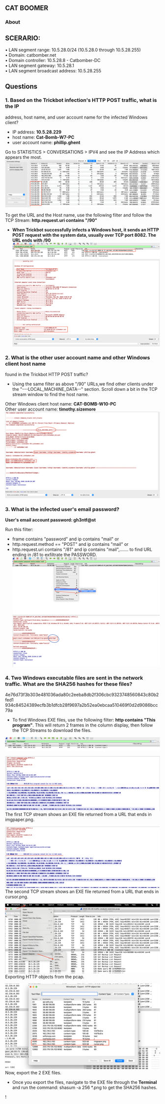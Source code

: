 ## CAT BOOMER    

### About   

## SCERARIO:
• LAN segment range: 10.5.28.0/24 (10.5.28.0 through 10.5.28.255)  
• Domain: catbomber.net  
• Domain controller: 10.5.28.8 - Catbomber-DC  
• LAN segment gateway: 10.5.28.1  
• LAN segment broadcast address: 10.5.28.255  

## Questions  
### 1. Based on the Trickbot infection's HTTP POST traffic, what is the IP
address, host name, and user account name for the infected Windows
client?

-  IP address: **10.5.28.229**  
-  host name: **Cat-Bomb-W7-PC**  
-  user account name: **phillip.ghent**
   
 Go to STATISTICS > CONVERSATIONS > IPV4 and see the IP Address which appears the most.  
 ![](img/01.png)  
 
To get the URL and the Host name, use the following filter and follow the TCP Stream: **http.request.uri contains "/90"**  
- **When Trickbot successfully infects a Windows host, it sends an HTTP
POST request with the system data, usually over TCP port 8082. The URL
ends with /90**
![](img/02.png)
![](img/03.png) 

### 2. What is the other user account name and other Windows client host name
found in the Trickbot HTTP POST traffic?

- Using the same filter as above "/90" URLs,we find other clients under the "---LOCAL_MACHINE_DATA--" section. Scroll down a bit in the TCP stream window to find the host name.  

Other Windows client host name: **CAT-BOMB-W10-PC**  
Other user account name: **timothy.sizemore**
![](img/04.png)  


### 3. What is the infected user's email password?  
**User's email account password: gh3ntf@st**  

Run this filter:  
- frame contains "password" and ip contains "mail" or  
- http.request.method == "POST" and ip contains "mail"  or
- http.request.uri contains "/81" and ip contains "mail",....... to find URL ending in /81 to exfiltrate the PASSWORD.
![](img/05.png)
![](img/06.png)

### 4. Two Windows executable files are sent in the network traffic. What are the SHA256 hashes for these files?  

4e76d73f3b303e481036ada80c2eeba8db2f306cbc9323748560843c80b2fed1  
934c84524389ecfb3b1dfcb28f9697a2b52ea0ebcaa510469f0d2d9086bcc79a  

- To find Windows EXE files, use the following filter: **http contains "This program"**. This will return 2 frames in the column display, then follow the TCP Streams to download the files.
  
![](img/07.png)

![](img/08.png)  
The first TCP stream shows an EXE file returned from a URL that ends in imgpaper.png.

![](img/09.png)    
The second TCP stream shows an EXE file returned from a URL that ends in cursor.png.  

![](img/10.png)  
Exporting HTTP objects from the pcap.  

![](img/11.png)
Now, export the 2 EXE files.  

- Once you export the files, navigate to the EXE file through the **Terminal** and run the command: shasum -a 256 *.png to get the SHA256 hashes.  

! [](img/12.png)

